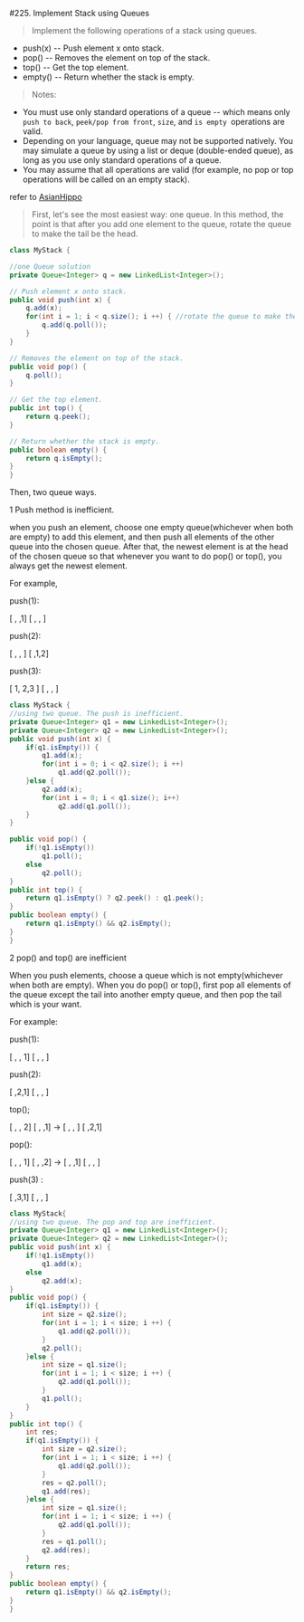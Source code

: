 #225. Implement Stack using Queues

>Implement the following operations of a stack using queues.
- push(x) -- Push element x onto stack.
- pop() -- Removes the element on top of the stack.
- top() -- Get the top element.
- empty() -- Return whether the stack is empty.

>Notes:
- You must use only standard operations of a queue -- which means only `push to back`, `peek/pop from front`, `size`, and `is empty `operations are valid.
- Depending on your language, queue may not be supported natively. You may simulate a queue by using a list or deque (double-ended queue), as long as you use only standard operations of a queue.
- You may assume that all operations are valid (for example, no pop or top operations will be called on an empty stack).



refer to [AsianHippo](https://leetcode.com/discuss/84233/solutions-about-which-utilizes-queue-others-utilize-queues)

>First, let's see the most easiest way: one queue. In this method, the point is that after you add one element to the queue, rotate the queue to make the tail be the head.

```java
class MyStack {

//one Queue solution
private Queue<Integer> q = new LinkedList<Integer>();

// Push element x onto stack.
public void push(int x) {
    q.add(x);
    for(int i = 1; i < q.size(); i ++) { //rotate the queue to make the tail be the head
        q.add(q.poll());
    }
}

// Removes the element on top of the stack.
public void pop() {
    q.poll();
}

// Get the top element.
public int top() {
    return q.peek();        
}

// Return whether the stack is empty.
public boolean empty() {
    return q.isEmpty();
}
}
```


Then, two queue ways.  

1 Push method is inefficient.  

when you push an element, choose one empty queue(whichever when both are empty) to add this element, and then push all elements of the other queue into the chosen queue. After that, the newest element is at the head of the chosen queue so that whenever you want to do pop() or top(), you always get the newest element.  

For example,  

push(1):  

[ , ,1] [ , , ]  

push(2):  

[ , , ] [ ,1,2]  

push(3):  

[ 1, 2,3 ] [ , , ]  

```java
class MyStack {
//using two queue. The push is inefficient.
private Queue<Integer> q1 = new LinkedList<Integer>();
private Queue<Integer> q2 = new LinkedList<Integer>();
public void push(int x) {
    if(q1.isEmpty()) {
        q1.add(x);
        for(int i = 0; i < q2.size(); i ++)
            q1.add(q2.poll());
    }else {
        q2.add(x);
        for(int i = 0; i < q1.size(); i++)
            q2.add(q1.poll());
    }
}

public void pop() {
    if(!q1.isEmpty()) 
        q1.poll();
    else
        q2.poll();
}
public int top() {
    return q1.isEmpty() ? q2.peek() : q1.peek();
}
public boolean empty() {
    return q1.isEmpty() && q2.isEmpty();
}
}
```



2 pop() and top() are inefficient  

When you push elements, choose a queue which is not empty(whichever when both are empty). When you do pop() or top(), first pop all elements of the queue except the tail into another empty queue, and then pop the tail which is your want.  

For example:  

push(1):  

[ , , 1] [ , , ]  

push(2):  

[ ,2,1] [ , , ]  

top();  

[ , , 2] [ , ,1] -> [ , , ] [ ,2,1]  

pop():  

[ , , 1] [ , ,2] -> [ , ,1] [ , , ]  

push(3) :  

[ ,3,1] [ , , ]  

```java
class MyStack{
//using two queue. The pop and top are inefficient.
private Queue<Integer> q1 = new LinkedList<Integer>();
private Queue<Integer> q2 = new LinkedList<Integer>();
public void push(int x) {
    if(!q1.isEmpty()) 
        q1.add(x);
    else
        q2.add(x);
}
public void pop() {
    if(q1.isEmpty()) {
        int size = q2.size();
        for(int i = 1; i < size; i ++) {
            q1.add(q2.poll());
        }
        q2.poll();
    }else {
        int size = q1.size();
        for(int i = 1; i < size; i ++) {
            q2.add(q1.poll());
        }
        q1.poll();
    }
}
public int top() {
    int res;
    if(q1.isEmpty()) {
        int size = q2.size();
        for(int i = 1; i < size; i ++) {
            q1.add(q2.poll());
        }
        res = q2.poll();
        q1.add(res);
    }else {
        int size = q1.size();
        for(int i = 1; i < size; i ++) {
            q2.add(q1.poll());
        }
        res = q1.poll();
        q2.add(res);
    }
    return res;
}
public boolean empty() {
    return q1.isEmpty() && q2.isEmpty();
}
}
```